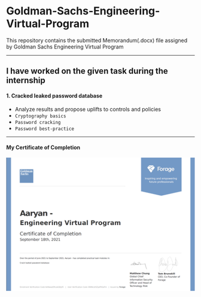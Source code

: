 # Goldman-Sachs-Engineering-Virtual-Program
This repository contains the submitted Memorandum(.docx) file assigned by Goldman Sachs Engineering Virtual Program

---
## I have worked on the given task during the internship
#### 1. Cracked leaked password database
- Analyze results and propose uplifts to controls and policies
- `Cryptography basics` 
- `Password cracking`
- `Password best-practice`

---
#### My Certificate of Completion
![New](https://github.com/aaryan-manutd/Goldman-Sachs-Engineering-Virtual-Program/blob/main/Certficate%20of%20Completion.png)
